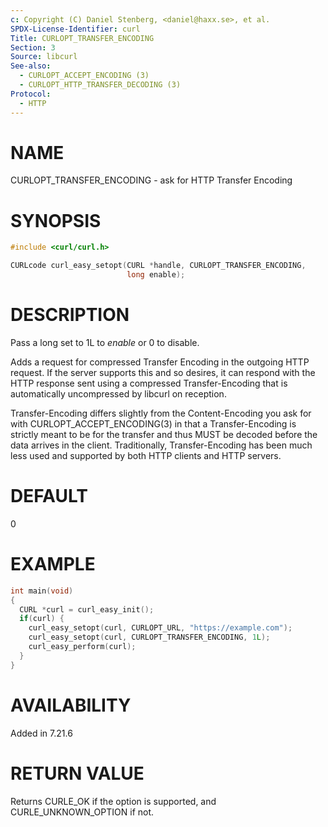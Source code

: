 ```yaml
---
c: Copyright (C) Daniel Stenberg, <daniel@haxx.se>, et al.
SPDX-License-Identifier: curl
Title: CURLOPT_TRANSFER_ENCODING
Section: 3
Source: libcurl
See-also:
  - CURLOPT_ACCEPT_ENCODING (3)
  - CURLOPT_HTTP_TRANSFER_DECODING (3)
Protocol:
  - HTTP
---
```


# NAME

CURLOPT_TRANSFER_ENCODING - ask for HTTP Transfer Encoding

# SYNOPSIS

~~~c
#include <curl/curl.h>

CURLcode curl_easy_setopt(CURL *handle, CURLOPT_TRANSFER_ENCODING,
                          long enable);
~~~

# DESCRIPTION

Pass a long set to 1L to *enable* or 0 to disable.

Adds a request for compressed Transfer Encoding in the outgoing HTTP
request. If the server supports this and so desires, it can respond with the
HTTP response sent using a compressed Transfer-Encoding that is automatically
uncompressed by libcurl on reception.

Transfer-Encoding differs slightly from the Content-Encoding you ask for with
CURLOPT_ACCEPT_ENCODING(3) in that a Transfer-Encoding is strictly meant
to be for the transfer and thus MUST be decoded before the data arrives in the
client. Traditionally, Transfer-Encoding has been much less used and supported
by both HTTP clients and HTTP servers.

# DEFAULT

0

# EXAMPLE

~~~c
int main(void)
{
  CURL *curl = curl_easy_init();
  if(curl) {
    curl_easy_setopt(curl, CURLOPT_URL, "https://example.com");
    curl_easy_setopt(curl, CURLOPT_TRANSFER_ENCODING, 1L);
    curl_easy_perform(curl);
  }
}
~~~

# AVAILABILITY

Added in 7.21.6

# RETURN VALUE

Returns CURLE_OK if the option is supported, and CURLE_UNKNOWN_OPTION if not.
